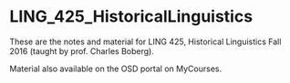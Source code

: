 # LING_425_HistoricalLinguistics


These are the notes and material for LING 425, Historical Linguistics Fall 2016 (taught by prof. Charles Boberg). 

Material also available on the OSD portal on MyCourses.
